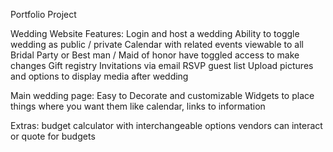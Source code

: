 Portfolio Project

Wedding Website
Features:
Login and host a wedding
Ability to toggle wedding as public / private
Calendar with related events viewable to all
Bridal Party or Best man / Maid of honor have toggled access to make changes
Gift registry
Invitations via email
RSVP guest list
Upload pictures and options to display media after wedding

Main wedding page:
Easy to Decorate and customizable
Widgets to place things where you want them like calendar, links to information

Extras:
budget calculator with interchangeable options
vendors can interact or quote for budgets
